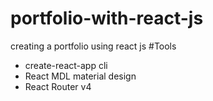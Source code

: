 # portfolio-with-react-js
creating a portfolio using react js
#Tools
* create-react-app cli
* React MDL material design
* React Router v4
